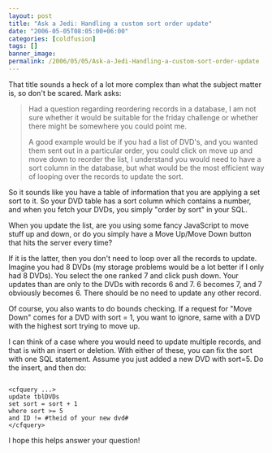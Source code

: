 ```yaml
---
layout: post
title: "Ask a Jedi: Handling a custom sort order update"
date: "2006-05-05T08:05:00+06:00"
categories: [coldfusion]
tags: []
banner_image: 
permalink: /2006/05/05/Ask-a-Jedi-Handling-a-custom-sort-order-update
---
```


That title sounds a heck of a lot more complex than what the subject matter is, so don't be scared. Mark asks:

<blockquote>
Had a question regarding reordering records in a database, I am not sure whether it would be suitable for the friday challenge or whether there might be somewhere you could
point me.

A good example would be if you had a list of DVD's, and you wanted them sent out in a particular order, you could click on move up and move down to reorder the list, I understand you would need to have a sort column in the database, but what would be the most efficient way of looping over the records to update the sort.
</blockquote>
<!--more-->
So it sounds like you have a table of information that you are applying a set sort to it. So your DVD table has a sort column which contains a number, and when you fetch your DVDs, you simply "order by sort" in your SQL.

When you update the list, are you using some fancy JavaScript to move stuff up and down, or do you simply have a Move Up/Move Down button that hits the server every time?

If it is the latter, then you don't need to loop over all the records to update. Imagine you had 8 DVDs (my storage problems would be a lot better if I only had 8 DVDs). You select the one ranked 7 and click push down. Your updates than are only to the DVDs with records 6 and 7. 6 becomes 7, and 7 obviously becomes 6. There should be no need to update any other record. 

Of course, you also wants to do bounds checking. If a request for "Move Down" comes for a DVD with sort = 1, you want to ignore, same with a DVD with the highest sort trying to move up. 

I can think of a case where you would need to update multiple records, and that is with an insert or deletion. With either of these, you can fix the sort with one SQL statement. Assume you just added a new DVD with sort=5. Do the insert, and then do:

<code>
&lt;cfquery ...&gt;
update tblDVDs
set sort = sort + 1
where sort &gt;= 5
and ID != #theid of your new dvd#
&lt;/cfquery&gt;
</code>

I hope this helps answer your question!